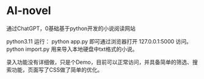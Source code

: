# AI-novel
通过ChatGPT，0基础基于python开发的小说阅读网站

python3.11
运行：
python app.py 即可通过浏览器打开 127.0.0.1:5000 访问。
python import.py 用来导入本地硬盘中txt格式的小说。

录入功能没有详细做，只是个Demo，目前可以正常访问，并具备简单的筛选、搜索功能，页面写了CSS做了简单的优化。
